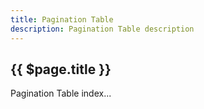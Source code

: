 ```yaml
---
title: Pagination Table
description: Pagination Table description
---
```


## {{ $page.title }}

Pagination Table index...
